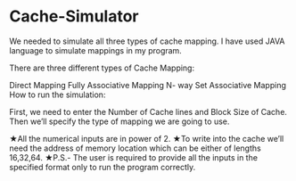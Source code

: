 # Cache-Simulator

We needed to simulate all three types of cache mapping. I have used JAVA language to simulate mappings in my program.

There are three different types of Cache Mapping:

Direct Mapping
Fully Associative Mapping
N- way Set Associative Mapping
How to run the simulation:

First, we need to enter the Number of Cache lines and Block Size of Cache. Then we’ll specify the type of mapping we are going to use.

★All the numerical inputs are in power of 2. 
★To write into the cache we’ll need the address of memory location which can be either of lengths 16,32,64. 
★P.S.- The user is required to provide all the inputs in the specified format only to run the program correctly.

